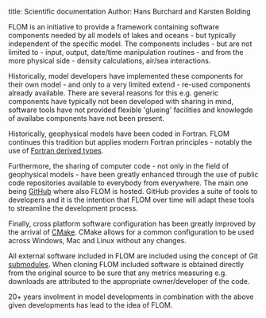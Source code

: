 title: Scientific documentation
Author: Hans Burchard and Karsten Bolding

FLOM is an initiative to provide a framework containing software components
needed by all models of lakes and oceans - but typically independent of the 
specific model. The components includes - but are not limited to - input,
output, date/time manipulation routines - and from the more physical side - 
density calculations, air/sea interactions.

Historically, model developers have implemented these components for their own
model - and only to a very limited extend - re-used components already
available. There are several reasons for this e.g. generic components
have typically not been developed with sharing in mind, software tools have not
provided flexible 'glueing' facilities and knowlegde of availabe components
have not been present.

Historically, geophysical models have been coded in Fortran. FLOM continues
this tradition but applies modern Fortran principles - notably the use
of [Fortran derived types](http://fortranwiki.org/fortran/show/Object-oriented+programming). 

Furthermore, the sharing of computer code - not only in the field of 
geophysical models - have been greatly enhanced through the use of public
code repositories available to everybody from everywhere. The main one being
[GitHub](https://github.com/) where also FLOM is hosted. GitHub provides
a suite of tools to developers and it is the intention that FLOM over time
will adapt these tools to streamline the development process. 

Finally, cross platform software configuration has been greatly improved
by the arrival of [CMake](https://cmake.org/). CMake allows for a common 
configuration to be used across Windows, Mac and Linux without any changes.

All external software included in FLOM are included using the concept of
Git [submodules](https://git-scm.com/book/en/v2/Git-Tools-Submodules). When
cloning FLOM included software is obtained directly from the original source
to be sure that any metrics measuring e.g. downloads are attributed to the
appropriate owner/developer of the code.

20+ years involment in model developments in combination with the above 
given developments has lead to the idea of FLOM.
